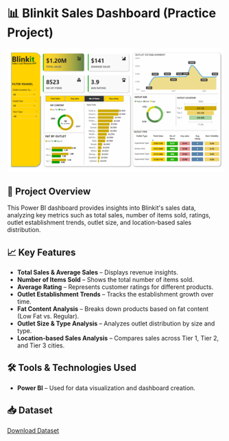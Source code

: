 # 📊 Blinkit Sales Dashboard (Practice Project)

![Blinkit Sales Dashboard](image.png)

## 📌 Project Overview

This Power BI dashboard provides insights into Blinkit's sales data, analyzing key metrics such as total sales, number of items sold, ratings, outlet establishment trends, outlet size, and location-based sales distribution.

## 📈 Key Features

- **Total Sales & Average Sales** – Displays revenue insights.
- **Number of Items Sold** – Shows the total number of items sold.
- **Average Rating** – Represents customer ratings for different products.
- **Outlet Establishment Trends** – Tracks the establishment growth over time.
- **Fat Content Analysis** – Breaks down products based on fat content (Low Fat vs. Regular).
- **Outlet Size & Type Analysis** – Analyzes outlet distribution by size and type.
- **Location-based Sales Analysis** – Compares sales across Tier 1, Tier 2, and Tier 3 cities.

## 🛠️ Tools & Technologies Used

- **Power BI** – Used for data visualization and dashboard creation.

## 📥 Dataset

[Download Dataset](https://drive.google.com/drive/folders/1mKh61zKVBnPJN0A5lc77osGNkmNa-loI)
